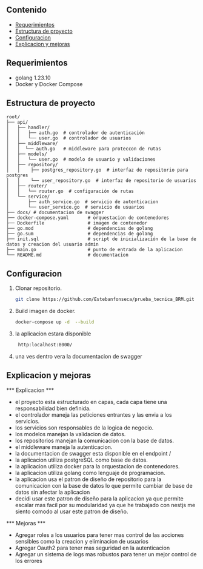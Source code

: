## Contenido

- [Requerimientos](#requerimientos)
- [Estructura de proyecto](#estructura-de-proyecto)
- [Configuracion](#configuracion)
- [Explicacion y mejoras](#explicacion-y-mejoras)


## Requerimientos

- golang 1.23.10
- Docker y Docker Compose

## Estructura de proyecto

```plaintext
root/
├── api/
│   ├── handler/  
│   │   ├── auth.go  # controlador de autenticación
│   │   └── user.go  # controlador de usuarios   
│   ├── middleware/                
│   │  └── auth.go   # middleware para proteccon de rutas          
│   ├── models/
│   │   └── user.go  # modelo de usuario y validaciones
│   ├── repository/
│   │    ├── postgres_repository.go  # interfaz de repositorio para postgres
│   │    └── user_repository.go  # interfaz de repositorio de usuarios
│   ├── router/
│   │   └── router.go  # configuración de rutas
│   └── service/
│       ├── auth_service.go  # servicio de autenticacion
│       └── user_service.go  # servicio de usuarios
├── docs/ # documentacion de swagger
├── docker-compose.yaml       # orquestacion de contenedores
├── Dockerfile                # imagen de contenedor
├── go.mod                    # dependencias de golang
├── go.sum                    # dependencias de golang
├── init.sql                  # script de inicialización de la base de datos y creacion del usuario admin
├── main.go                   # punto de entrada de la aplicacion
└── README.md                 # documentacion   

```


## Configuracion

1. Clonar repositorio.
   ```bash
   git clone https://github.com/Estebanfonseca/prueba_tecnica_BRM.git
   ```
2. Build imagen de docker.
   ```bash
   docker-compose up -d  --build
   ```
3. la aplicacion estara disponible
   ```bash
    http:localhost:8000/
    ```
4. una ves dentro vera la documentacion de swagger

## Explicacion y mejoras

*** Explicacion ***
- el proyecto esta estructurado en capas, cada capa tiene una responsabilidad bien definida.
- el controlador maneja las peticiones entrantes y las envia a los servicios.
- los servicios son responsables de la logica de negocio.
- los modelos manejan la validacion de datos.
- los repositorios manejan la comunicacion con la base de datos.
- el middleware maneja la autenticacion.
- la documentacion de swagger esta disponible en el endpoint /
- la aplicacion utiliza postgreSQL como base de datos.
- la aplicacion utiliza docker para la orquestacion de contenedores.
- la aplicacion utiliza golang como lenguaje de programacion.
- la aplicacion usa el patron de diseño de repositorio para la comunicacion con la base de datos lo que permite cambiar de base de datos sin afectar la aplicacion 
- decidi usar este patron de diseño para la aplicacion ya que permite escalar mas facil por su modularidad ya que he trabajado con nestjs me siento comodo al usar este patron de diseño.

*** Mejoras ***
- Agregar roles a los usuarios para tener mas control de las acciones sensibles como la creacion  y eliminacion de usuarios
- Agregar Oauth2 para tener mas seguridad en la autenticacion
- Agregar un sistema de logs mas robustos para tener un mejor control de los errores
